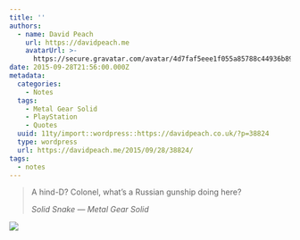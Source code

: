 ```yaml
---
title: ''
authors:
  - name: David Peach
    url: https://davidpeach.me
    avatarUrl: >-
      https://secure.gravatar.com/avatar/4d7faf5eee1f055a85788c44936b8995eaab6dfb004e7854ec747ccb272e91ee?s=96&d=mm&r=g
date: 2015-09-28T21:56:00.000Z
metadata:
  categories:
    - Notes
  tags:
    - Metal Gear Solid
    - PlayStation
    - Quotes
  uuid: 11ty/import::wordpress::https://davidpeach.co.uk/?p=38824
  type: wordpress
  url: https://davidpeach.me/2015/09/28/38824/
tags:
  - notes
---
```

> A hind-D? Colonel, what’s a Russian gunship doing here?
> 
> <cite>Solid Snake — Metal Gear Solid</cite>

[![](/assets/a-hind-d-768x576-iC6E19vEo9U4.jpg)](/assets/a-hind-d-768x576-iC6E19vEo9U4.jpg)
